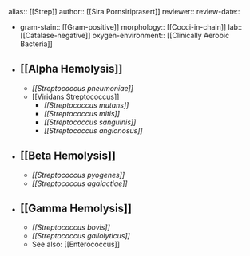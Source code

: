 alias:: [[Strep]]
author:: [[Sira Pornsiriprasert]] 
reviewer::
review-date::

- gram-stain:: [[Gram-positive]] 
  morphology:: [[Cocci-in-chain]] 
  lab:: [[Catalase-negative]]
  oxygen-environment:: [[Clinically Aerobic Bacteria]]
- ## [[Alpha Hemolysis]]
	- *[[Streptococcus pneumoniae]]*
	- [[Viridans Streptococcus]]
		- *[[Streptococcus mutans]]*
		- *[[Streptococcus mitis]]*
		- *[[Streptococcus sanguinis]]*
		- *[[Streptococcus angionosus]]*
- ## [[Beta Hemolysis]]
	- *[[Streptococcus pyogenes]]*
	- *[[Streptococcus agalactiae]]*
- ## [[Gamma Hemolysis]]
	- *[[Streptococcus bovis]]*
	- *[[Streptococcus gallolyticus]]*
	- See also: [[Enterococcus]]